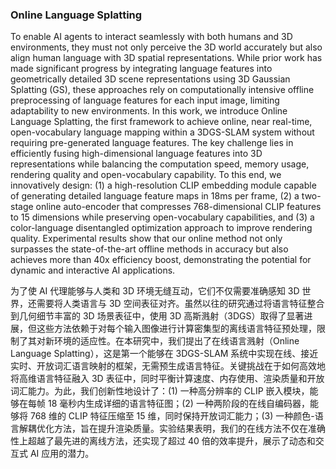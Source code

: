 ### Online Language Splatting

To enable AI agents to interact seamlessly with both humans and 3D environments, they must not only perceive the 3D world accurately but also align human language with 3D spatial representations. While prior work has made significant progress by integrating language features into geometrically detailed 3D scene representations using 3D Gaussian Splatting (GS), these approaches rely on computationally intensive offline preprocessing of language features for each input image, limiting adaptability to new environments. In this work, we introduce Online Language Splatting, the first framework to achieve online, near real-time, open-vocabulary language mapping within a 3DGS-SLAM system without requiring pre-generated language features. The key challenge lies in efficiently fusing high-dimensional language features into 3D representations while balancing the computation speed, memory usage, rendering quality and open-vocabulary capability. To this end, we innovatively design: (1) a high-resolution CLIP embedding module capable of generating detailed language feature maps in 18ms per frame, (2) a two-stage online auto-encoder that compresses 768-dimensional CLIP features to 15 dimensions while preserving open-vocabulary capabilities, and (3) a color-language disentangled optimization approach to improve rendering quality. Experimental results show that our online method not only surpasses the state-of-the-art offline methods in accuracy but also achieves more than 40x efficiency boost, demonstrating the potential for dynamic and interactive AI applications.

为了使 AI 代理能够与人类和 3D 环境无缝互动，它们不仅需要准确感知 3D 世界，还需要将人类语言与 3D 空间表征对齐。虽然以往的研究通过将语言特征整合到几何细节丰富的 3D 场景表征中，使用 3D 高斯溅射（3DGS）取得了显著进展，但这些方法依赖于对每个输入图像进行计算密集型的离线语言特征预处理，限制了其对新环境的适应性。在本研究中，我们提出了在线语言溅射（Online Language Splatting），这是第一个能够在 3DGS-SLAM 系统中实现在线、接近实时、开放词汇语言映射的框架，无需预生成语言特征。关键挑战在于如何高效地将高维语言特征融入 3D 表征中，同时平衡计算速度、内存使用、渲染质量和开放词汇能力。为此，我们创新性地设计了：(1) 一种高分辨率的 CLIP 嵌入模块，能够在每帧 18 毫秒内生成详细的语言特征图；(2) 一种两阶段的在线自编码器，能够将 768 维的 CLIP 特征压缩至 15 维，同时保持开放词汇能力；(3) 一种颜色-语言解耦优化方法，旨在提升渲染质量。实验结果表明，我们的在线方法不仅在准确性上超越了最先进的离线方法，还实现了超过 40 倍的效率提升，展示了动态和交互式 AI 应用的潜力。
